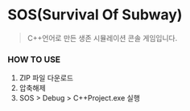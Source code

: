 # SOS(Survival Of Subway)

> C++언어로 만든 생존 시뮬레이션 콘솔 게임입니다.

### HOW TO USE

1. ZIP 파일 다운로드
2. 압축해제
3. SOS > Debug > C++Project.exe 실행
